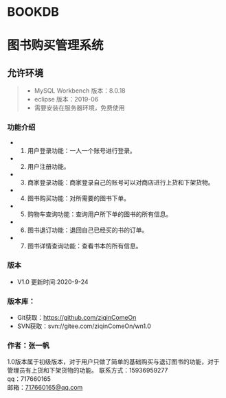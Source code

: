 # BOOKDB
图书购买管理系统
===============

## 允许环境

>+ MySQL Workbench 版本：8.0.18
>+ eclipse 版本：2019-06
>+ 需要安装在服务器环境，免费使用


### 功能介绍
+ 1.	用户登录功能：一人一个账号进行登录。 
+ 2.	用户注册功能。
+ 3.	商家登录功能：商家登录自己的账号可以对商店进行上货和下架货物。
+ 4.	图书购买功能：对所需要的图书下单。
+ 5.	购物车查询功能：查询用户所下单的图书的所有信息。
+ 6.	图书退订功能：退回自己已经买的书的订单。
+ 7.	图书详情查询功能：查看书本的所有信息。


### 版本
+ V1.0       更新时间:2020-9-24

### 版本库：
+ Git获取：https://github.com/ziqinComeOn
+ SVN获取：svn://gitee.com/ziqinComeOn/wn1.0



### 作者：张一帆
1.0版本属于初级版本，对于用户只做了简单的基础购买与退订图书的功能，对于管理员有上货和下架货物的功能。
联系方式：15936959277 <br>
qq：717660165 <br>
邮箱：717660165@qq.com <br>

